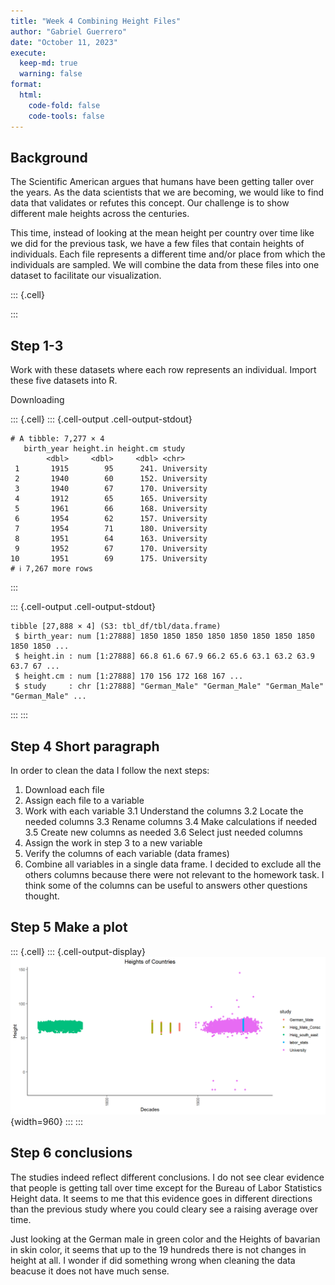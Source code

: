 ```yaml
---
title: "Week 4 Combining Height Files"
author: "Gabriel Guerrero"
date: "October 11, 2023"
execute:
  keep-md: true
  warning: false
format:
  html:
    code-fold: false
    code-tools: false
---
```






## Background 
The Scientific American argues that humans have been getting taller over the years. As the data scientists that we are becoming, we would like to find data that validates or refutes this concept. Our challenge is to show different male heights across the centuries.

This time, instead of looking at the mean height per country over time like we did for the previous task, we have a few files that contain heights of individuals. Each file represents a different time and/or place from which the individuals are sampled. We will combine the data from these files into one dataset to facilitate our visualization.



::: {.cell}

:::


## Step 1-3
Work with these datasets where each row represents an individual. Import these five datasets into R.

Downloading

::: {.cell}
::: {.cell-output .cell-output-stdout}
```
# A tibble: 7,277 × 4
   birth_year height.in height.cm study     
        <dbl>     <dbl>     <dbl> <chr>     
 1       1915        95      241. University
 2       1940        60      152. University
 3       1940        67      170. University
 4       1912        65      165. University
 5       1961        66      168. University
 6       1954        62      157. University
 7       1954        71      180. University
 8       1951        64      163. University
 9       1952        67      170. University
10       1951        69      175. University
# ℹ 7,267 more rows
```
:::

::: {.cell-output .cell-output-stdout}
```
tibble [27,888 × 4] (S3: tbl_df/tbl/data.frame)
 $ birth_year: num [1:27888] 1850 1850 1850 1850 1850 1850 1850 1850 1850 1850 ...
 $ height.in : num [1:27888] 66.8 61.6 67.9 66.2 65.6 63.1 63.2 63.9 63.7 67 ...
 $ height.cm : num [1:27888] 170 156 172 168 167 ...
 $ study     : chr [1:27888] "German_Male" "German_Male" "German_Male" "German_Male" ...
```
:::
:::

## Step 4 Short paragraph
In order to clean the data I follow the next steps:

1. Download each file
2. Assign each file to a variable
3. Work with each variable
    3.1 Understand the columns
    3.2 Locate the needed columns
    3.3 Rename columns
    3.4 Make calculations if needed
    3.5 Create new columns as needed
    3.6 Select just needed columns
4. Assign the work in step 3 to a new variable
5. Verify the columns of each variable (data frames)
6. Combine all variables in a single data frame.
I decided to exclude all the others columns because there were not relevant to the homework task. I think some of the columns can be useful to answers other questions thought.


## Step 5 Make a plot 

  

::: {.cell}
::: {.cell-output-display}
![](Combining-Height-Files_files/figure-html/unnamed-chunk-3-1.png){width=960}
:::
:::

## Step 6 conclusions
The studies indeed reflect different conclusions. I do not see clear evidence that people is getting tall over time except for the Bureau of Labor Statistics Height data. It seems to me that this evidence goes in different directions than the previous study where you could cleary see a raising average over time. 

Just looking at the German male in green color and the Heights of bavarian in skin color, it seems that up to the 19 hundreds there is not changes in height at all. I wonder if did something wrong when cleaning the data beacuse it does not have much sense.

